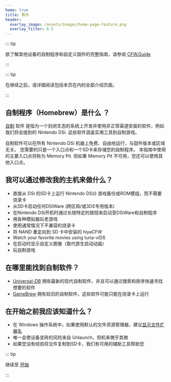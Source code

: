 ```yaml
---
home: true
title: 首页
header:
  overlay_image: /assets/images/home-page-feature.png
  overlay_filter: 0.5
---
```


::: tip

欲了解其他设备的自制程序和自定义固件的完整指南，请参阅 [CFW.Guide](https://cfw.guide/)

:::

::: tip

在继续之前，请详细阅读包括本页在内的全部介绍页面。

:::

## 自制程序（Homebrew）是什么 ？

[自制](https://en.wikipedia.org/wiki/Homebrew_(video_games)) 软件 是指为一个封闭生态的系统上开发并使用非正常渠道安装的软件，例如我们将会提到的 Nintendo DSi. 这些软件涵盖实用工具到自制游戏。

自制软件可以在所有 Nintendo DSi 机器上免费、自由地运行，与固件版本或区域无关。 您需要的只是一个入口点和一个SD卡来存储您的自制程序。 本指南中使用的主要入口点将称为 Memory Pit. 但如果 Memory Pit 不可用，您还可以使用其他入口点。

## 我可以通过修改我的主机来做什么？

- 直接从 DSi 的SD卡上运行 Nintendo DS(i) 游戏备份或ROM模组，而不需要烧录卡
- 从SD卡启动任何DSiWare (跨区和/或3DS专用版本)
- 在Nintendo DSi开机时通过长按特定的按钮来启动至DSiWare和自制程序
- 用各种模拟器玩老游戏
- 使用通常情况下不兼容的烧录卡
- 将 NAND 重定向到 SD 卡中安装的 hiyaCFW
- Watch your favorite movies using tuna-viDS
- 在启动时显示自定义图像（取代原生启动动画）
- 玩自制游戏

## 在哪里能找到自制软件？

- [Universal-DB](https://db.universal-team.net/ds) 拥有最新的现代自制软件，并且可以通过搜索和排序快速寻找想要的软件
- [GameBrew](https://www.gamebrew.org/wiki/List_of_all_DS_homebrew) 拥有较旧的自制软件，这些软件可能只能在烧录卡上运行

## 在开始之前我应该知道什么？

- 在 Windows 操作系统中，如果使用默认的文件资源管理器，建议[显示文件扩展名](file-extensions-windows.html)
- 唯一会使设备变砖的风险来自 Unlaunch，但机率微乎其微
- 如果您没有经验将文件复制到SD卡，我们有可用的辅助工具帮助您

::: tip

继续至 [开始](get-started.html)

:::
